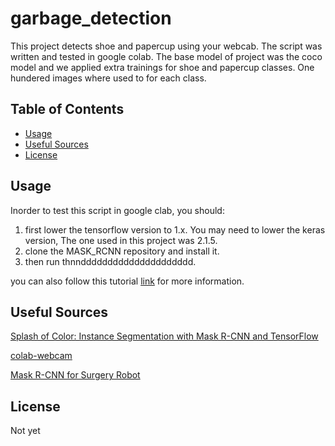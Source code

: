 # garbage_detection
This project detects shoe and papercup using your webcab. The script was written and tested in google colab. The base model of project was the coco model and we applied extra trainings for shoe and papercup classes. One hundered images where used to for each class.


Table of Contents
-----------------

  * [Usage](#usage)
  * [Useful Sources](#usefulsources)
  * [License](#license)

Usage
-----

Inorder to test this script in google clab, you should:
1. first lower the tensorflow version to 1.x. You may need to lower the keras version, The one used in this project was 2.1.5. 
2. clone the MASK_RCNN repository and install it.
3. then run thnnddddddddddddddddddddd.

you can also follow this tutorial [link](https://machinelearningmastery.com/how-to-train-an-object-detection-model-with-keras/) for more information.

Useful Sources
-----

[Splash of Color: Instance Segmentation with Mask R-CNN and TensorFlow](https://engineering.matterport.com/splash-of-color-instance-segmentation-with-mask-r-cnn-and-tensorflow-7c761e238b46)

[colab-webcam](https://github.com/theAIGuysCode/colab-webcam)

[Mask R-CNN for Surgery Robot](https://github.com/SUYEgit/Surgery-Robot-Detection-Segmentation)

License
-----

Not yet  

